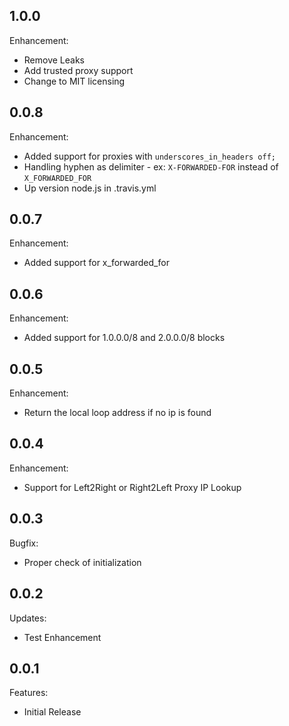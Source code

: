 ## 1.0.0

Enhancement:
  - Remove Leaks
  - Add trusted proxy support
  - Change to MIT licensing

## 0.0.8

Enhancement:

  - Added support for proxies with `underscores_in_headers off;`
  - Handling hyphen as delimiter - ex: `X-FORWARDED-FOR` instead of `X_FORWARDED_FOR`
  - Up version node.js in .travis.yml

## 0.0.7

Enhancement:

  - Added support for x_forwarded_for

## 0.0.6

Enhancement:

  - Added support for 1.0.0.0/8 and 2.0.0.0/8 blocks

## 0.0.5

Enhancement:

  - Return the local loop address if no ip is found

## 0.0.4

Enhancement:

  - Support for Left2Right or Right2Left Proxy IP Lookup

## 0.0.3

Bugfix:

  - Proper check of initialization

## 0.0.2

Updates:

  - Test Enhancement


## 0.0.1

Features:

  - Initial Release

